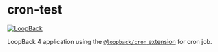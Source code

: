 # cron-test

[![LoopBack](<https://github.com/strongloop/loopback-next/raw/master/docs/site/imgs/branding/Powered-by-LoopBack-Badge-(blue)-@2x.png>)](http://loopback.io/)

LoopBack 4 application using the [`@loopback/cron` extension](https://github.com/strongloop/loopback-next/tree/master/extensions/cron) for cron job.
